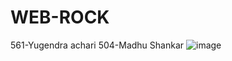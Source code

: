 # WEB-ROCK
561-Yugendra achari
504-Madhu Shankar
![image](https://github.com/Vadlayugendraachari/WEB-ROCK/assets/136832751/80dd4a30-c0ae-49a7-8460-286a5ff153f3)
